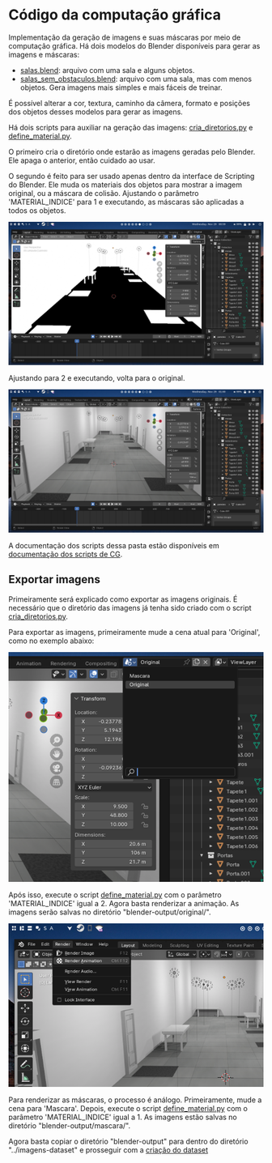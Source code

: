 # Código da computação gráfica

Implementação da geração de imagens e suas máscaras por meio de computação gráfica. Há dois modelos do Blender disponíveis para gerar as imagens e máscaras:

- [salas.blend](salas.blend): arquivo com uma sala e alguns objetos.
- [salas_sem_obstaculos.blend](salas_sem_obstaculos.blend): arquivo com uma sala, mas com menos objetos. Gera imagens mais simples e mais fáceis de treinar.

É possível alterar a cor, textura, caminho da câmera, formato e posições dos objetos desses modelos para gerar as imagens.

Há dois scripts para auxiliar na geração das imagens: [cria_diretorios.py](cria_diretorios.py) e [define_material.py](define_material.py).

O primeiro cria o diretório onde estarão as imagens geradas pelo Blender. Ele apaga o anterior, então cuidado ao usar.

O segundo é feito para ser usado apenas dentro da interface de Scripting do Blender. Ele muda os materiais dos objetos para mostrar a imagem original, ou a máscara de colisão. Ajustando o parâmetro 'MATERIAL_INDICE' para 1 e executando, as máscaras são aplicadas a todos os objetos.

![Máscara aplicada](img/mascara-aplicada.png)

Ajustando para 2 e executando, volta para o original.

![Original aplicado](img/original-aplicado.png)

A documentação dos scripts dessa pasta estão disponíveis em [documentação dos scripts de CG](../../../../docs/_build/markdown/_autosummary/codigo.segmentacao.datasets.CG.md).


## Exportar imagens

Primeiramente será explicado como exportar as imagens originais. É necessário que o diretório das imagens já tenha sido criado com o script [cria_diretorios.py](cria_diretorios.py).

Para exportar as imagens, primeiramente mude a cena atual para 'Original', como no exemplo abaixo:

![Mudar cena](img/mudar-cena.png)

Após isso, execute o script [define_material.py](define_material.py) com o parâmetro 'MATERIAL_INDICE' igual a 2. Agora basta renderizar a animação. As imagens serão salvas no diretório "blender-output/original/".

![Renderizar](img/renderizar.png)

Para renderizar as máscaras, o processo é análogo. Primeiramente, mude a cena para 'Mascara'. Depois, execute o script [define_material.py](define_material.py) com o parâmetro 'MATERIAL_INDICE' igual a 1. As imagens estão salvas no diretório "blender-output/mascara/".

Agora basta copiar o diretório "blender-output" para dentro do diretório "../imagens-dataset" e prosseguir com a [criação do dataset](../)
